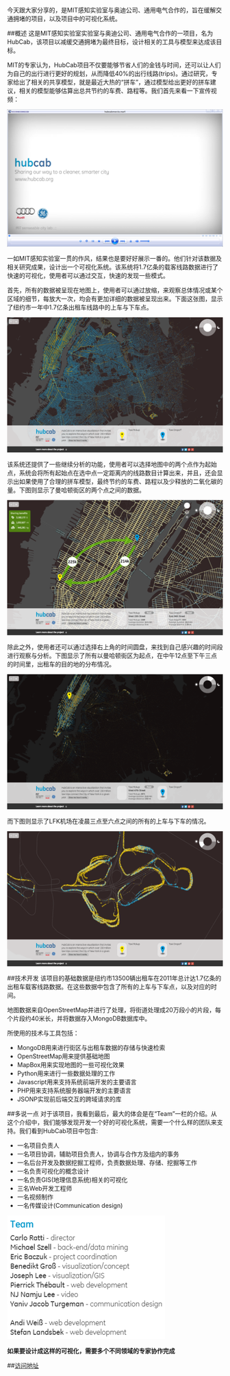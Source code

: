 今天跟大家分享的，是MIT感知实验室与奥迪公司、通用电气合作的，旨在缓解交通拥堵的项目，以及项目中的可视化系统。

##概述
这是MIT感知实验室实验室与奥迪公司、通用电气合作的一项目，名为HubCab，该项目以减缓交通拥堵为最终目标，设计相关的工具与模型来达成该目标。

MIT的专家认为，HubCab项目不仅要能够节省人们的金钱与时间，还可以让人们为自己的出行进行更好的规划，从而降低40%的出行线路(trips)。通过研究，专家给出了相关的共享模型，就是最近大热的“拼车”，通过模型给出更好的拼车建议，相关的模型能够估算出总共节约的车费、路程等。我们首先来看一下宣传视频：

[![video](hubcabvideo.png)](https://www.youtube.com/watch?v=Gyq_Zr96uzs "hubcabvidwo")

一如MIT感知实验室一贯的作风，结果也是要好好展示一番的。他们针对该数据及相关研究成果，设计出一个可视化系统。该系统将1.7亿条的载客线路数据进行了快速的可视化，使用者可以通过交互，快速的发现一些模式。

首先，所有的数据被呈现在地图上，使用者可以通过放缩，来观察总体情况或某个区域的细节，每放大一次，均会有更加详细的数据被呈现出来。下面这张图，显示了纽约市一年中1.7亿条出租车线路中的上车与下车点。

![乘车点](hubcab01.png)

该系统还提供了一些继续分析的功能，使用者可以选择地图中的两个点作为起始点，系统会将所有起始点在选中点一定距离内的线路数目计算出来，并且，还会显示出如果使用了合理的拼车模型，最终节约的车费、路程以及少释放的二氧化碳的量。下图则显示了曼哈顿街区的两个点之间的数据。

![曼哈顿街区](hubcab02.png)

除此之外，使用者还可以通过选择右上角的时间圆盘，来找到自己感兴趣的时间段进行观察与分析。下图显示了所有以曼哈顿街区为起点，在中午12点至下午三点的时间里，出租车的目的地的分布情况。

![时间选择](hubcab03.png)

而下图则显示了LFK机场在凌晨三点至六点之间的所有的上车与下车的情况。

![机场](hubcab04.png)

##技术开发
该项目的基础数据是纽约市13500辆出租车在2011年总计达1.7亿条的出租车载客线路数据。在这些数据中包含了所有的上车与下车点，以及对应的时间。

地图数据来自OpenStreetMap并进行了处理，将街道处理成20万段小的片段，每个片段约40米长，并将数据存入MongoDB数据库中。

所使用的技术与工具包括：
+ MongoDB用来进行街区与出租车数据的存储与快速检索
+ OpenStreetMap用来提供基础地图
+ MapBox用来实现地图的一些可视化效果
+ Python用来进行一些数据处理的工作
+ Javascript用来支持系统前端开发的主要语言
+ PHP用来支持系统服务器端开发的主要语言
+ JSONP实现前后端交互的跨域请求的库

##多说一点
对于该项目，我看到最后，最大的体会是在“Team”一栏的介绍。从这个介绍中，我们能够发现开发一个好的可视化系统，需要一个什么样的团队来支持。我们看到HubCab项目中包含:
+ 一名项目负责人
+ 一名项目协调，辅助项目负责人，协调与合作方及组内的事务
+ 一名后台开发及数据挖掘工程师，负责数据处理、存储、挖掘等工作
+ 一名负责可视化的概念设计
+ 一名负责GIS(地理信息系统)相关的可视化
+ 三名Web开发工程师
+ 一名视频制作
+ 一名传媒设计(Communication design)

![团队](hubcab05.png)

__如果要设计成这样的可视化，需要多个不同领域的专家协作完成__



##[访问地址](http://hubcab.org/)
